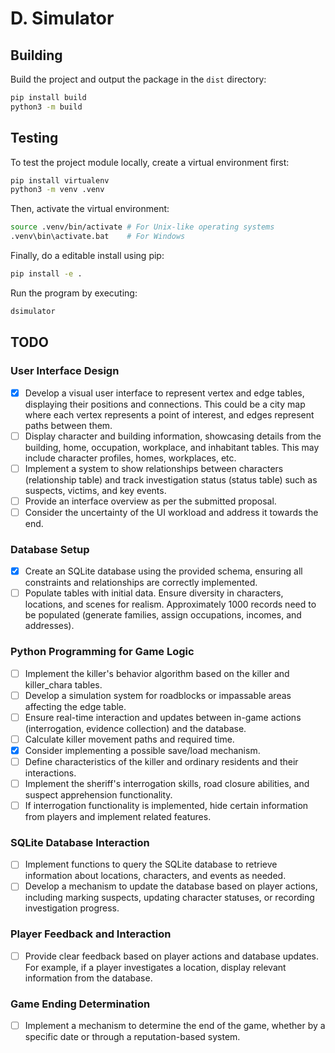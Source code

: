# D. Simulator

## Building

Build the project and output the package in the `dist` directory:
```bash
pip install build
python3 -m build
```

## Testing

To test the project module locally, create a virtual environment first:
```bash
pip install virtualenv
python3 -m venv .venv
```

Then, activate the virtual environment:
```bash
source .venv/bin/activate # For Unix-like operating systems
.venv\bin\activate.bat    # For Windows
```

Finally, do a editable install using pip:
```bash
pip install -e .
```

Run the program by executing:
```bash
dsimulator
```

## TODO

### User Interface Design
- [x] Develop a visual user interface to represent vertex and edge tables, displaying their positions and connections. This could be a city map where each vertex represents a point of interest, and edges represent paths between them.
- [ ] Display character and building information, showcasing details from the building, home, occupation, workplace, and inhabitant tables. This may include character profiles, homes, workplaces, etc.
- [ ] Implement a system to show relationships between characters (relationship table) and track investigation status (status table) such as suspects, victims, and key events.
- [ ] Provide an interface overview as per the submitted proposal.
- [ ] Consider the uncertainty of the UI workload and address it towards the end.

### Database Setup
- [x] Create an SQLite database using the provided schema, ensuring all constraints and relationships are correctly implemented.
- [ ] Populate tables with initial data. Ensure diversity in characters, locations, and scenes for realism. Approximately 1000 records need to be populated (generate families, assign occupations, incomes, and addresses).

### Python Programming for Game Logic
- [ ] Implement the killer's behavior algorithm based on the killer and killer_chara tables.
- [ ] Develop a simulation system for roadblocks or impassable areas affecting the edge table.
- [ ] Ensure real-time interaction and updates between in-game actions (interrogation, evidence collection) and the database.
- [ ] Calculate killer movement paths and required time.
- [x] Consider implementing a possible save/load mechanism.
- [ ] Define characteristics of the killer and ordinary residents and their interactions.
- [ ] Implement the sheriff's interrogation skills, road closure abilities, and suspect apprehension functionality.
- [ ] If interrogation functionality is implemented, hide certain information from players and implement related features.

### SQLite Database Interaction
- [ ] Implement functions to query the SQLite database to retrieve information about locations, characters, and events as needed.
- [ ] Develop a mechanism to update the database based on player actions, including marking suspects, updating character statuses, or recording investigation progress.

### Player Feedback and Interaction
- [ ] Provide clear feedback based on player actions and database updates. For example, if a player investigates a location, display relevant information from the database.

### Game Ending Determination
- [ ] Implement a mechanism to determine the end of the game, whether by a specific date or through a reputation-based system.
